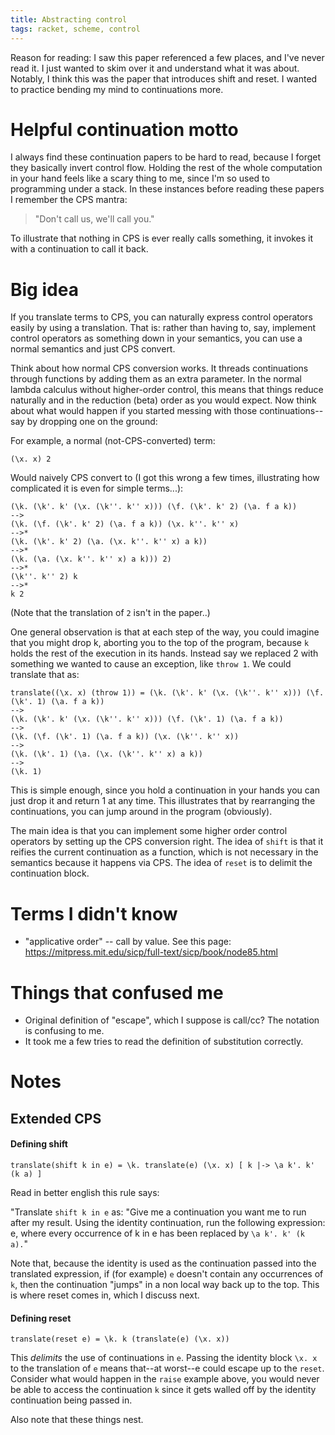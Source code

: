 ```yaml
---
title: Abstracting control
tags: racket, scheme, control
---
```


Reason for reading: I saw this paper referenced a few places, and I've never read it. I just wanted to skim over it and understand what it was about. Notably, I think this was the paper that introduces shift and reset. I wanted to practice bending my mind to continuations more.

# Helpful continuation motto

I always find these continuation papers to be hard to read, because I forget they basically invert control flow. Holding the rest of the whole computation in your hand feels like a scary thing to me, since I'm so used to programming under a stack. In these instances before reading these papers I remember the CPS mantra:

> "Don't call us, we'll call you."

To illustrate that nothing in CPS is ever really calls something, it invokes it with a continuation to call it back.

# Big idea

If you translate terms to CPS, you can naturally express control operators easily by using a translation. That is: rather than having to, say, implement control operators as something down in your semantics, you can use a normal semantics and just CPS convert.

Think about how normal CPS conversion works. It threads continuations through functions by adding them as an extra parameter. In the normal lambda calculus without higher-order control, this means that things reduce naturally and in the reduction (beta) order as you would expect. Now think about what would happen if you started messing with those continuations--say by dropping one on the ground:

For example, a normal (not-CPS-converted) term:

    (\x. x) 2

Would naively CPS convert to (I got this wrong a few times, illustrating how complicated it is even for simple terms...):

    (\k. (\k'. k' (\x. (\k''. k'' x))) (\f. (\k'. k' 2) (\a. f a k))
    -->
    (\k. (\f. (\k'. k' 2) (\a. f a k)) (\x. k''. k'' x)
    -->*
    (\k. (\k'. k' 2) (\a. (\x. k''. k'' x) a k))
    -->*
    (\k. (\a. (\x. k''. k'' x) a k))) 2)
    -->*
    (\k''. k'' 2) k
    -->*
    k 2

(Note that the translation of `2` isn't in the paper..)

One general observation is that at each step of the way, you could imagine that you might drop k, aborting you to the top of the program, because `k` holds the rest of the execution in its hands. Instead say we replaced 2 with something we wanted to cause an exception, like `throw 1`. We could translate that as:

    translate((\x. x) (throw 1)) = (\k. (\k'. k' (\x. (\k''. k'' x))) (\f. (\k'. 1) (\a. f a k))
    -->
    (\k. (\k'. k' (\x. (\k''. k'' x))) (\f. (\k'. 1) (\a. f a k))
    --> 
    (\k. (\f. (\k'. 1) (\a. f a k)) (\x. (\k''. k'' x))
    --> 
    (\k. (\k'. 1) (\a. (\x. (\k''. k'' x) a k))
    -->
    (\k. 1)

This is simple enough, since you hold a continuation in your hands you can just drop it and return 1 at any time. This illustrates that by rearranging the continuations, you can jump around in the program (obviously).

The main idea is that you can implement some higher order control operators by setting up the CPS conversion right. The idea of `shift` is that it reifies the current continuation as a function, which is not necessary in the semantics because it happens via CPS. The idea of `reset` is to delimit the continuation block.

# Terms I didn't know

- "applicative order" -- call by value. See this page: https://mitpress.mit.edu/sicp/full-text/sicp/book/node85.html

# Things that confused me

- Original definition of "escape", which I suppose is call/cc? The notation is confusing to me.
- It took me a few tries to read the definition of substitution correctly.

# Notes

## Extended CPS

#### Defining shift

```
translate(shift k in e) = \k. translate(e) (\x. x) [ k |-> \a k'. k' (k a) ]
```

Read in better english this rule says:

"Translate `shift k in e` as: "Give me a continuation you want me to run after my result. Using the identity continuation, run the following expression: e, where every occurrence of k in e has been replaced by `\a k'. k' (k a).`"

Note that, because the identity is used as the continuation passed into the translated expression, if (for example) `e` doesn't contain any occurrences of `k`, then the continuation "jumps" in a non local way back up to the top. This is where reset comes in, which I discuss next.

#### Defining reset

```
translate(reset e) = \k. k (translate(e) (\x. x))
```

This *delimits* the use of continuations in `e`. Passing the identity block `\x. x` to the translation of `e` means that--at worst--e could escape up to the `reset`. Consider what would happen in the `raise` example above, you would never be able to access the continuation `k` since it gets walled off by the identity continuation being passed in.

Also note that these things nest.
